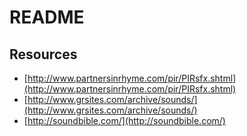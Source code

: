 # README

## Resources

* [http://www.partnersinrhyme.com/pir/PIRsfx.shtml](http://www.partnersinrhyme.com/pir/PIRsfx.shtml)
* [http://www.grsites.com/archive/sounds/](http://www.grsites.com/archive/sounds/)
* [http://soundbible.com/](http://soundbible.com/)
